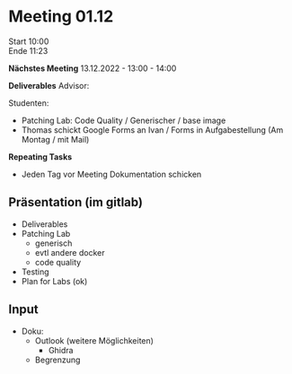 # Meeting 01.12

Start 10:00\
Ende 11:23

**Nächstes Meeting**
13.12.2022 - 13:00 - 14:00

**Deliverables**
Advisor:


Studenten:
- Patching Lab: Code Quality / Generischer  / base image
- Thomas schickt Google Forms an Ivan / Forms in Aufgabestellung (Am Montag / mit Mail)

**Repeating Tasks**
- Jeden Tag vor Meeting Dokumentation schicken

## Präsentation (im gitlab)
- Deliverables
- Patching Lab
  - generisch
  - evtl andere docker
  - code quality
- Testing
- Plan for Labs (ok)


## Input
- Doku:
  - Outlook (weitere Möglichkeiten)
    - Ghidra
  - Begrenzung
